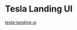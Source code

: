 # Tesla Landing UI

[tesla-landing-ui](https://github.com/emapeire/tesla-landing/assets/63935846/f2207faf-ff4d-4a11-a83c-4d76f7716d4e)
